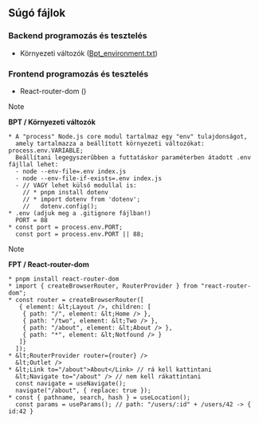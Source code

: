## Súgó fájlok

### Backend programozás és tesztelés
- Környezeti változók ([Bpt_environment.txt](https://barsonyj.github.io/help/bpt/Bpt_environment.txt))

### Frontend programozás és tesztelés
- React-router-dom ()

> [!NOTE]
> **BPT / Környezeti változók**

```
* A "process" Node.js core modul tartalmaz egy "env" tulajdonságot,
  amely tartalmazza a beállított környezeti változókat: process.env.VARIABLE;
  Beállítani legegyszerűbben a futtatáskor paraméterben átadott .env fájllal lehet:
  - node --env-file=.env index.js
  - node --env-file-if-exists=.env index.js
  - // VAGY lehet külső modullal is:
    // * pnpm install dotenv
    // * import dotenv from 'dotenv';
    //   dotenv.config();
* .env (adjuk meg a .gitignore fájlban!)
  PORT = 88
* const port = process.env.PORT;
  const port = process.env.PORT || 88;
```

> [!NOTE]
> **FPT / React-router-dom**

```
* pnpm install react-router-dom
* import { createBrowserRouter, RouterProvider } from "react-router-dom";
* const router = createBrowserRouter([
   { element: &lt;Layout />, children: [
    { path: "/", element: &lt;Home /> },
    { path: "/two", element: &lt;Two /> },
    { path: "/about", element: &lt;About /> },
    { path: "*", element: &lt;Notfound /> }
   ]}
  ]);
* &lt;RouterProvider router={router} />
  &lt;Outlet />
* &lt;Link to="/about">About</Link> // rá kell kattintani
  &lt;Navigate to="/about" /> // nem kell rákattintani
  const navigate = useNavigate();
  navigate("/about", { replace: true });
* const { pathname, search, hash } = useLocation();
  const params = useParams(); // path: "/users/:id" + /users/42 -> { id:42 }
```
